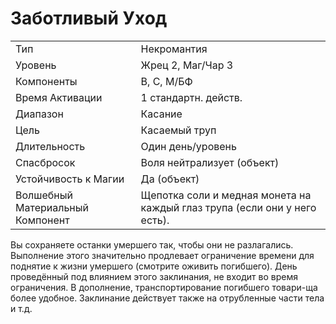 
# Заботливый Уход

| | |
|---|---|
|Тип|Некромантия|
|Уровень| Жрец 2, Маг/Чар 3|
|Компоненты| В, С, М/БФ|
|Время Активации| 1 стандартн. действ.|
|Диапазон| Касание|
|Цель| Касаемый труп|
|Длительность| Один день/уровень|
|Спасбросок| Воля нейтрализует (объект)|
|Устойчивость к Магии| Да (объект)|
|Волшебный Материальный Компонент| Щепотка соли и медная монета на каждый глаз трупа (если они у него есть).|

Вы сохраняете останки умершего так,
чтобы они не разлагались. Выполнение
этого значительно продлевает ограничение времени для поднятие к жизни
умершего (смотрите оживить погибшего). День проведённый под влиянием
этого заклинания, не входит во время
ограничения. В дополнение, транспортирование погибшего товари-ща более
удобное.
Заклинание действует также на отрубленные части тела и т.д.
